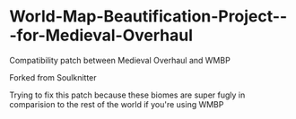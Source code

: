 # World-Map-Beautification-Project---for-Medieval-Overhaul
Compatibility patch between Medieval Overhaul and WMBP

Forked from Soulknitter




Trying to fix this patch because these biomes are super fugly in comparision to the rest of the world if you're using WMBP
